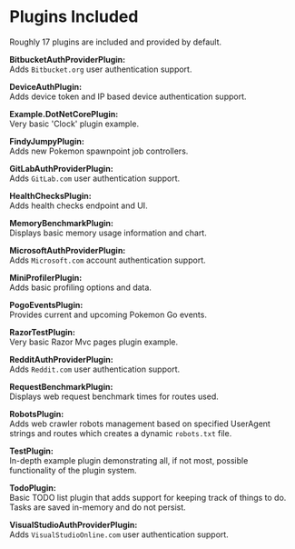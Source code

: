 # Plugins Included  

Roughly 17 plugins are included and provided by default.   

**BitbucketAuthProviderPlugin:**  
Adds `Bitbucket.org` user authentication support.    

**DeviceAuthPlugin:**  
Adds device token and IP based device authentication support.

**Example.DotNetCorePlugin:**  
Very basic 'Clock' plugin example.  

**FindyJumpyPlugin:**  
Adds new Pokemon spawnpoint job controllers.  

**GitLabAuthProviderPlugin:**  
Adds `GitLab.com` user authentication support.  

**HealthChecksPlugin:**  
Adds health checks endpoint and UI.  

**MemoryBenchmarkPlugin:**  
Displays basic memory usage information and chart.  

**MicrosoftAuthProviderPlugin:**  
Adds `Microsoft.com` account authentication support.

**MiniProfilerPlugin:**  
Adds basic profiling options and data.  

**PogoEventsPlugin:**  
Provides current and upcoming Pokemon Go events.  

**RazorTestPlugin:**  
Very basic Razor Mvc pages plugin example.  

**RedditAuthProviderPlugin:**  
Adds `Reddit.com` user authentication support.  

**RequestBenchmarkPlugin:**  
Displays web request benchmark times for routes used.  

**RobotsPlugin:**  
Adds web crawler robots management based on specified UserAgent strings and routes which creates a dynamic `robots.txt` file.  

**TestPlugin:**  
In-depth example plugin demonstrating all, if not most, possible functionality of the plugin system.  

**TodoPlugin:**  
Basic TODO list plugin that adds support for keeping track of things to do. Tasks are saved in-memory and do not persist.  

**VisualStudioAuthProviderPlugin:**  
Adds `VisualStudioOnline.com` user authentication support.  